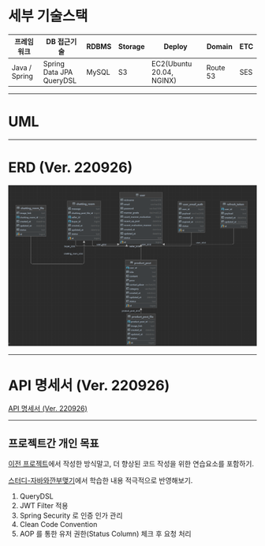 # 세부 기술스택

|프레임워크| DB 접근기술                |RDBMS|Storage|Deploy|Domain|ETC|
|---|------------------------|---|---|---|---|---|
|Java / Spring| Spring Data JPA <br> QueryDSL|MySQL|S3|EC2(Ubuntu 20.04, NGINX)|Route 53|SES|

---

# UML
[]()

---

# ERD (Ver. 220926)
![](src/main/resources/erd/SUGO%20ERD-2.png)

---

# API 명세서 (Ver. 220926)
[API 명세서 (Ver. 220926)](https://diger.gitbook.io/untitled-1/)

---

## 프로젝트간 개인 목표

[이전 프로젝트](https://github.com/uswLectureEvaluation/Backend-Remaster)에서 작성한 방식말고, 더 향상된 코드 작성을 위한 연습요소를 포함하기.

[스터디-자바와깐부맺기](https://github.com/Be-GGanboo-With-Java)에서 학습한 내용 적극적으로 반영해보기.

1. QueryDSL
2. JWT Filter 적용
3. Spring Security 로 인증 인가 관리 
4. Clean Code Convention
5. AOP 를 통한 유저 권한(Status Column) 체크 후 요청 처리
